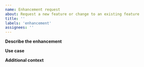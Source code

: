 ```yaml
---
name: Enhancement request
about: Request a new feature or change to an existing feature
title: ''
labels: 'enhancement'
assignees: ''
---
```


**Describe the enhancement**  
<!-- A clear and concise description of what you would like added or changed. -->

**Use case**  
<!-- Tell us how you or others will use this new feature or change to an existing feature. --> 

**Additional context**
<!-- Add any other context about the enhancement here. --> 